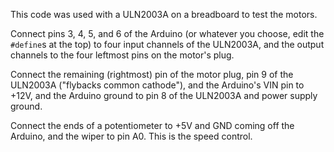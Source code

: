 This code was used with a ULN2003A on a breadboard to test the motors.

Connect pins 3, 4, 5, and 6 of the Arduino (or whatever you choose, edit the `#define`s at the top) to four input channels of the ULN2003A, and the output channels to the four leftmost pins on the motor's plug.

Connect the remaining (rightmost) pin of the motor plug, pin 9 of the ULN2003A ("flybacks common cathode"), and the Arduino's VIN pin to +12V, and the Arduino ground to pin 8 of the ULN2003A and power supply ground.

Connect the ends of a potentiometer to +5V and GND coming off the Arduino, and the wiper to pin A0. This is the speed control.
